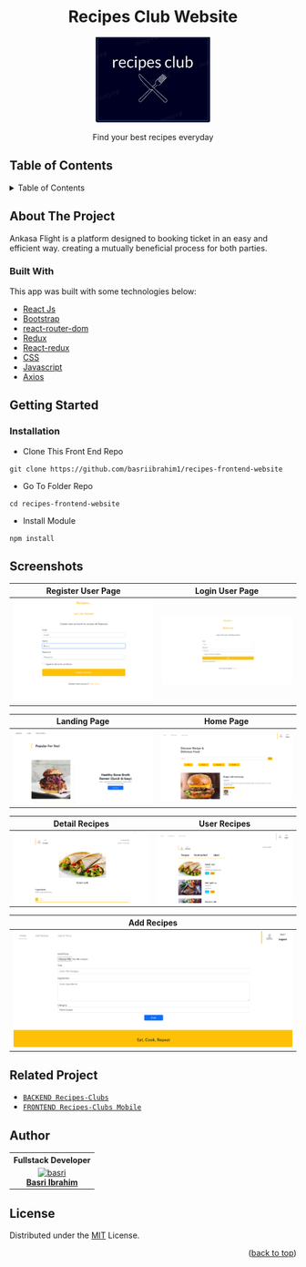 <h1 align="center">Recipes Club Website</h1>

<p align="center">
  <img height="150" src="https://github.com/basriibrahim1/recipes-frontend-website/blob/main/src/ss/logo.png"  />
</p>
 <p align="center">
    Find your best recipes everyday
  </p>

<!-- TABLE OF CONTENTS -->

## Table of Contents

<details>
  <summary>Table of Contents</summary>
  <ol>
    <li>
      <a href="#about-the-project">About The Project</a>
      <ul>
        <li><a href="#built-with">Built with</a></li>
      </ul>
    </li>
    <li>
      <a href="#getting-started">Getting Started</a>
      <ul>
        <li><a href="#installation">Installation</a></li>
      </ul>
    </li>
    <li><a href="#screenshots">Screenshots</a></li>
    <li><a href="#related-project">Related Project</a></li>
    <li><a href="#author">Author</a></li>
    <li><a href="#license">License</a></li>
  </ol>
</details>

## About The Project

Ankasa Flight is a platform designed to booking ticket in an easy and efficient way. creating a mutually beneficial process for both parties.

### Built With

This app was built with some technologies below:

- [React Js](https://reactjs.org)
- [Bootstrap](https://www.npmjs.com/package/bootstrap)
- [react-router-dom](https://www.npmjs.com/package/react-router-dom)
- [Redux](https://www.npmjs.com/package/redux)
- [React-redux](https://www.npmjs.com/package/react-redux)
- [CSS](https://developer.mozilla.org/en-US/docs/Web/CSS?retiredLocale=id)
- [Javascript](https://www.javascript.com/)
- [Axios](https://axios-http.com/)

<!-- GETTING STARTED -->

## Getting Started

### Installation

- Clone This Front End Repo

```
git clone https://github.com/basriibrahim1/recipes-frontend-website
```

- Go To Folder Repo

```
cd recipes-frontend-website
```

- Install Module

```
npm install
```

## Screenshots

|Register User Page| Login User Page | 
| ------------ | ------------|
![Register](https://github.com/basriibrahim1/recipes-frontend-website/blob/main/src/ss/register.PNG "Register Page") | ![Login](https://github.com/basriibrahim1/recipes-frontend-website/blob/main/src/ss/login.PNG "Login Page")
                                                                        
| Landing Page | Home Page |
| -------------- | ------------- |
![Landing](https://github.com/basriibrahim1/recipes-frontend-website/blob/main/src/ss/landing.PNG) | ![home](https://github.com/basriibrahim1/recipes-frontend-website/blob/main/src/ss/home.PNG) |

| Detail Recipes | User Recipes |
| ------------- | ----------- |
| ![Details](https://github.com/basriibrahim1/recipes-frontend-website/blob/main/src/ss/detail.PNG) | ![Payload](https://github.com/basriibrahim1/recipes-frontend-website/blob/main/src/ss/recipes.PNG)

| Add Recipes |
| ------------- |
| ![Add](https://github.com/basriibrahim1/recipes-frontend-website/blob/main/src/ss/add.PNG)


## Related Project

- [`BACKEND Recipes-Clubs`](https://github.com/basriibrahim1/recipes-backend)
- [`FRONTEND Recipes-Clubs Mobile`](https://github.com/basriibrahim1/recipes-RN)


## Author

<center>
  <table>
    <tr>
      <th>Fullstack Developer</th>
    </tr>
    <tr>
      <td align="center">
        <a href="https://github.com/basriibrahim1/">
          <img width="150" style="background-size: contain;" src="https://avatars.githubusercontent.com/u/122788929?v=4" alt="basri"><br/>
          <b>Basri Ibrahim</b>
        </a>
      </td>
    </tr>
  </table>
</center>

## License

Distributed under the [MIT](/LICENSE) License.

<p align="right">(<a href="#top">back to top</a>)</p>
